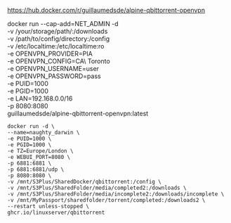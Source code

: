 https://hub.docker.com/r/guillaumedsde/alpine-qbittorrent-openvpn

docker run --cap-add=NET_ADMIN -d \
              -v /your/storage/path/:/downloads \
              -v /path/to/config/directory:/config \
              -v /etc/localtime:/etc/localtime:ro \
              -e OPENVPN_PROVIDER=PIA \
              -e OPENVPN_CONFIG=CA\ Toronto \
              -e OPENVPN_USERNAME=user \
              -e OPENVPN_PASSWORD=pass \
              -e PUID=1000 \
              -e PGID=1000 \
              -e LAN=192.168.0.0/16 \
              -p 8080:8080 \
              guillaumedsde/alpine-qbittorrent-openvpn:latest
              

```
docker run -d \
--name=naughty_darwin \
-e PUID=1000 \
-e PGID=1000 \
-e TZ=Europe/London \
-e WEBUI_PORT=8080 \
-p 6881:6881 \
-p 6881:6881/udp \
-p 8080:8080 \
-v /mnt/S3Plus/SharedDocker/qbittorrent:/config \
-v /mnt/S3Plus/SharedFolder/media/completed2:/downloads \
-v /mnt/S3Plus/SharedFolder/media/incomplete2:/downloads/incomplete \
-v /mnt/MyPassport/sharedfolder/torrent/completed:/downloads2 \
--restart unless-stopped \
ghcr.io/linuxserver/qbittorrent
```
